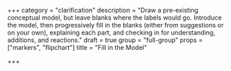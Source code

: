 +++
category = "clarification"
description = "Draw a pre-existing conceptual model, but leave blanks where the labels would go. Introduce the model, then progressively fill in the blanks (either from suggestions or on your own), explaining each part, and checking in for understanding, additions, and reactions."
draft = true
group = "full-group"
props = ["markers", "flipchart"]
title = "Fill in the Model"

+++
